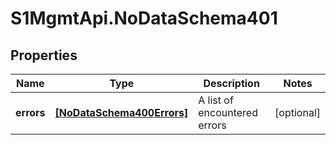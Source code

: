 # S1MgmtApi.NoDataSchema401

## Properties
Name | Type | Description | Notes
------------ | ------------- | ------------- | -------------
**errors** | [**[NoDataSchema400Errors]**](NoDataSchema400Errors.md) | A list of encountered errors | [optional] 


